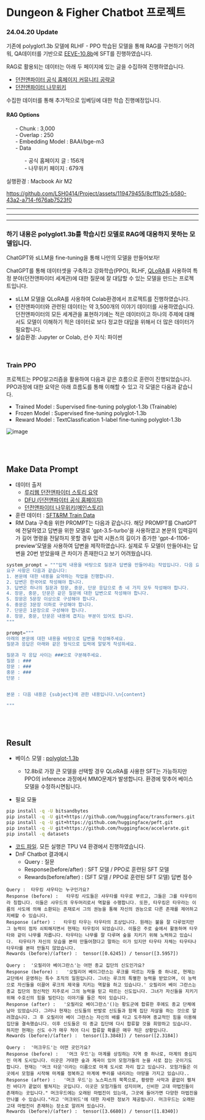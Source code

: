 # Dungeon & Figher Chatbot 프로젝트


<h3> 24.04.20 Update</h3>

기존에 polyglot1.3b 모델에 RLHF - PPO 학습된 모델을 통해 RAG를 구현하기 어려워, QA데이터를 기반으로 [EEVE-10.8b](https://huggingface.co/yanolja/EEVE-Korean-Instruct-10.8B-v1.0)에 SFT를 진행하였습니다.

RAG로 활용되는 데이터는 아래 두 페이지에 있는 글을 수집하여 진행하였습니다.
- [던전앤파이터 공식 홈페이지 커뮤니티 공략글](https://df.nexon.com/community/dnfboard/article/2760672?category=0)
- [던전앤파이터 나무위키](https://namu.wiki/w/던전앤파이터)

수집한 데이터를 통해 추가적으로 임베딩에 대한 학습 진행예정입니다.

<h4>RAG Options</h4>

<ul>
  - Chunk : 3,000<br/>
  - Overlap : 250<br/>
  - Embedding Model : BAAI/bge-m3<br/>
  - Data</br>
  <ul>
  - 공식 홈페이지 글 : 156개</br>
  - 나무위키 페이지 : 679개
    </ul>
</ul>


실행환경 : Macbook Air M2


https://github.com/LSH0414/Project/assets/119479455/8cff1b25-b580-43a2-a714-f676ab7523f0





----
----
----
<h3>하기 내용은 polyglot1.3b를 학습시킨 모델로 RAG에 대응하지 못하는 모델입니다.</h3>



ChatGPT와 sLLM을 fine-tuning을 통해 나만의 모델을 만들어보자!

ChatGPT를 통해 데이터셋을 구축하고 강화학습(PPO), RLHF, [QLoRA](https://github.com/artidoro/qlora?tab=readme-ov-file)를 사용하여 특정 분야(던전앤파이터 세계관)에 대한 질문에 잘 대답할 수 있는 모델을 만드는 프로젝트입니다.</br>
  - sLLM 모델을 QLoRA를 사용하여 Colab환경에서 프로젝트를 진행하였습니다.</br>
  - 던전앤파이터와 관련된 데이터는 약 3,500개의 이야기 데이터를 사용하였습니다. 던전앤파이터의 모든 세계관을 표현하기에는 적은 데이터이고 하나의 주제에 대해서도 모델이 이해하기 적은 데이터로 보다 정교한 대답을 위해서 더 많은 데이터가 필요합니다.
  - 실습환경: Jupyter or Colab, 선수 지식: 파이썬

</br>

### Train PPO
프로젝트는 PPO알고리즘을 활용하여 다음과 같은 흐름으로 훈련이 진행되었습니다. PPO과정에 대한 요약은 아래 흐름도를 통해 이해할 수 있고 각 모델은 다음과 같습니다.
- Trained Model : Supervised fine-tuning polyglot-1.3b (Trainable)
- Frozen Model : Supervised fine-tuning polyglot-1.3b
- Reward Model : TextClassfication 1-label fine-tuning polyglot-1.3b

![image](https://github.com/LSH0414/Project/assets/119479455/e2034621-1d2e-4130-9255-7004a21eebb0)


</br></br>

## Make Data Prompt
- 데이터 출저
  - [루리웹 던전앤파이터 스토리 요약](https://bbs.ruliweb.com/news/board/17/read/61)
  - [DFU (던전앤파이터 공식 홈페이지)](https://www.dnf-universe.com/)
  - [던전앤파이터 나무위키(메인스토리)](https://namu.wiki/w/%EB%8D%98%EC%A0%84%EC%95%A4%ED%8C%8C%EC%9D%B4%ED%84%B0)
- 훈련 데이터 : [SFT&RM Train Data](https://github.com/LSH0414/Project/tree/master/DnF_Chatbot/data)
- RM Data 구축을 위한 PROMPT는 다음과 같습니다. 해당 PROMPT를 ChatGPT에 전달하였고 답변을 위한 모델로 'gpt-3.5-turbo'을 사용하였고 본문의 입력길이가 길어 명령을 전달하지 못할 경우 입력 시퀀스의 길이가 증가한 'gpt-4-1106-preview'모델을 사용하여 답변을 제작하였습니다. 실제로 두 모델이 만들어내는 답변을 20번 받았을때 큰 차이가 존재한다고 보기 어려웠습니다. 
```python
system_prompt = """입력 내용을 바탕으로 질문과 답변을 만들어내는 작업입니다. 다음 요구사항에 맞는 답변을 생성해주세요.
요구 사항은 다음과 같습니다:
1. 본문에 대한 내용을 요약하는 작업을 진행합니다.
2. 답변은 한국어로 작성해야 합니다.
3. 답변은 하나의 질문과 장문, 중문, 단문 응답으로 총 네 가지 모두 작성해야 합니다.
4. 장문, 중문, 단문은 같은 질문에 대한 답변으로 작성해야 합니다.
5. 장문은 5문장 이상으로 구성해야 합니다.
6. 중문은 3문장 이하로 구성해야 합니다.
7. 단문은 1문장으로 구성해야 합니다.
8. 장문, 중문, 단문은 내용에 겹치는 부분이 있어도 됩니다.
"""

prompt="""
아래의 본문에 대한 내용을 바탕으로 답변을 작성해주세요.
질문과 응답은 아래와 같은 형식으로 입력에 알맞게 작성하세요.

질문과 각 응답 사이는 ###으로 구분해주세요.
질문 : ###
장문 : ###
중문 : ###
단문 :


본문 : 다음 내용은 {subject}에 관한 내용입니다.\n{content}

"""
```

</br></br>

##  Result
- 베이스 모델 : [polyglot-1.3b](https://github.com/EleutherAI/polyglot)
  - 12.8b로 가장 큰 모델을 선택할 경우 QLoRA를 사용한 SFT는 가능하지만 PPO의 inference 과정에서 MMO문제가 발생합니다. 환경에 맞추어 베이스 모델을 수정하시면됩니다.

- 필요 모듈
```bash
pip install -q -U bitsandbytes
pip install -q -U git+https://github.com/huggingface/transformers.git
pip install -q -U git+https://github.com/huggingface/peft.git
pip install -q -U git+https://github.com/huggingface/accelerate.git
pip install -q datasets
```
- [코드 파일](https://github.com/LSH0414/Project/blob/master/DnF_Chatbot/model_train.ipynb). 모든 실행은 TPU V4 환경에서 진행하였습니다.
- DnF Chatbot 결과예시
  -  Query : 질문
  -  Response(before/after) : SFT 모델 / PPO로 훈련된 SFT 모델
  -  Rewards(before/after) : (SFT 모델 / PPO로 훈련된 SFT 모델) 답변 점수
```
Query :  타우킹 샤우타는 누구인가요?
Response (before) :   타우킹 사도들은 샤우타를 타우로 부르고, 그들은 그를 타우킹이라 칭합니다. 이들은 샤우드의 우두머리로서 역할을 수행합니다. 또한, 타우킹은 타우라는 이름의 사도에 의해 소환되는 존재로서 그의 권능을 통해 자신의 권능으로 다른 존재를 제어하고 지배할 수 있습니다.
Response (after) :   타우킹 타우는 타우타의 조상입니다. 원래는 불을 잘 다루었지만 그 능력이 점차 쇠퇴해지면서 현재는 타우킹이 되었습니다. 이들은 주로 숲에서 활동하며 타우타와 같이 나무를 자릅니다. 타우타는 나무를 잘 다루며 숲을 지키기 위해 노력하고 있습니다.  타우타가 자신의 모습을 본떠 만들어졌다고 말하는 이가 있지만 타우타 자체는 타우타나 타우타를 본떠 만들지 않았습니다.
Rewards (before)/(after) :  tensor([0.6245]) / tensor([3.5957])

Query :  '오필리아 베이그란스'는 어떤 종교 집단의 신도인가요?
Response (before) :   '오필리어 베이그란스는 루크를 따르는 자들 중 하나로, 현재는 교단에서 운영하는 특수 조직의 일원입니다. 그녀는 루크의 특별한 능력을 받았으며, 이 능력으로 자신들을 이끌어 루크의 제국을 지키는 역할을 하고 있습니다.' 오필리어 베이 그란스는 종교 집단의 정신적인 지주로서 그의 능력을 믿고 따르는 신도입니다. 그녀가 자신들을 지키기 위해 수호신의 힘을 빌린다는 이야기를 들은 적이 있습니다.
Response (after) :   '오필리오 베이그란스'()는 황도군에 합류한 후에도 종교 단체에 남아 있었습니다. 그러나 현재는 신도들의 반발로 신도들과 함께 집단 자살을 하는 것으로 알려졌습니다. 그 후 오필리아 베이 그란스는 자신의 배를 타고 도주하며 종교적인 힘을 이용해 집단을 결속했습니다. 이후 신도들은 이 종교 집단에 다시 합류할 것을 희망하고 있습니다. 하지만 현재는 신도 수가 매우 적어 다시 합류할 확률은 매우 적은 상황입니다.
Rewards (before)/(after) :  tensor([3.3848]) / tensor([2.3184])

Query :  '머크우드'는 어떤 곳인가요?
Response (before) :   '머크 우드'는 마계를 상징하는 지역 중 하나로, 마계의 중심지인 마계 도시입니다. 이곳은 거대한 숲과 계곡이 있어 모험가들의 눈을 사로 잡는 곳이기도 합니다. 현재는 '머크 타운'이라는 이름으로 마계 도시로 자리 잡고 있습니다. 모험가들은 이곳에서 모험을 시작해 마계를 정복하고 마계에 뿌리를 내리려는 야망을 가지고 있습니다..
Response (after) :   '머크 우드'는 노스피스의 북쪽으로, 황량한 사막과 끝없이 펼쳐진 바다가 끝없이 펼쳐지는 곳입니다. 이곳은 모험가들의 성지이며, 신비한 고대 마법진들이 존재하는 곳입니다." 머크우드에는 오래된 마법진이 있는데, 그곳에 들어가면 다양한 마법진을 만나볼 수 있습니다."라고 '머크위드'에 대한 자세한 정보가 제공됩니다. 머크우드는 오래된 고대 마법진이 존재하는 장소로 알려져 있습니다.
Rewards (before)/(after) :  tensor([3.6680]) / tensor([1.8340])
```
